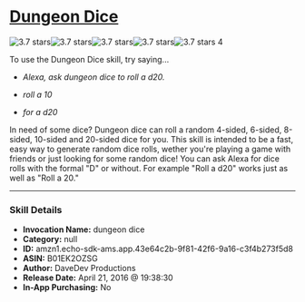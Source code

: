 # [Dungeon Dice](http://alexa.amazon.com/#skills/amzn1.echo-sdk-ams.app.43e64c2b-9f81-42f6-9a16-c3f4b273f5d8)
![3.7 stars](../../images/ic_star_black_18dp_1x.png)![3.7 stars](../../images/ic_star_black_18dp_1x.png)![3.7 stars](../../images/ic_star_black_18dp_1x.png)![3.7 stars](../../images/ic_star_half_black_18dp_1x.png)![3.7 stars](../../images/ic_star_border_black_18dp_1x.png) 4

To use the Dungeon Dice skill, try saying...

* *Alexa, ask dungeon dice to roll a d20.*

* *roll a 10*

* *for a d20*

In need of some dice? Dungeon dice can roll a random 4-sided, 6-sided, 8-sided, 10-sided and 20-sided dice for you. This skill is intended to be a fast, easy way to generate random dice rolls, wether you're playing a game with friends or just looking for some random dice! You can ask Alexa for dice rolls with the formal "D" or without. For example "Roll a d20" works just as well as "Roll a 20."

***

### Skill Details

* **Invocation Name:** dungeon dice
* **Category:** null
* **ID:** amzn1.echo-sdk-ams.app.43e64c2b-9f81-42f6-9a16-c3f4b273f5d8
* **ASIN:** B01EK2OZSG
* **Author:** DaveDev Productions
* **Release Date:** April 21, 2016 @ 19:38:30
* **In-App Purchasing:** No

